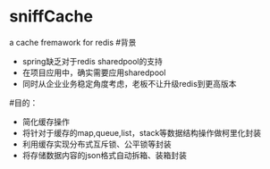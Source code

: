 # sniffCache
a cache fremawork for redis
#背景
- spring缺乏对于redis sharedpool的支持
- 在项目应用中，确实需要应用sharedpool
- 同时从企业业务稳定角度考虑，老板不让升级redis到更高版本

#目的：
- 简化缓存操作
- 将针对于缓存的map,queue,list，stack等数据结构操作做柯里化封装
- 利用缓存实现分布式互斥锁、公平锁等封装
- 将存储数据内容的json格式自动拆箱、装箱封装
